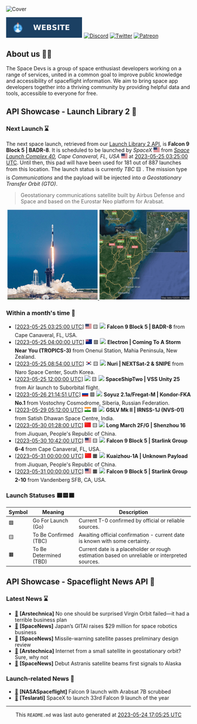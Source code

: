![Cover](https://raw.githubusercontent.com/TheSpaceDevs/Tutorials/main/assets/tsd_cover.png)


[![Website](https://raw.githubusercontent.com/TheSpaceDevs/Tutorials/e36b2c250ce7fcd4a801c1ed6cb1f9f9d031696b/assets/badge_tsd_website.svg)](https://thespacedevs.com/)
[![Discord](https://img.shields.io/badge/Discord-%237289DA.svg?style=for-the-badge&logo=discord&logoColor=white)](https://discord.gg/p7ntkNA)
[![Twitter](https://img.shields.io/badge/Twitter-%231DA1F2.svg?style=for-the-badge&logo=Twitter&logoColor=white)](https://twitter.com/TheSpaceDevs)
[![Patreon](https://img.shields.io/badge/Patreon-F96854?style=for-the-badge&logo=patreon&logoColor=white)](https://www.patreon.com/TheSpaceDevs)

## About us 🧑‍🚀
The Space Devs is a group of space enthusiast developers working on a range of
services, united in a common goal to improve public knowledge and accessibility
of spaceflight information. We aim to bring space app developers together into a
thriving community by providing helpful data and tools, accessible to everyone
for free.

## API Showcase - Launch Library 2 🚀

### Next Launch ⌛
The next space launch, retrieved from our
<a href="https://thespacedevs.com/llapi">Launch Library 2 API</a>, is
**Falcon 9 Block 5 | BADR-8**. It is scheduled to be launched by *SpaceX*
<img width="17" src="https://raw.githubusercontent.com/lipis/flag-icons/main/flags/4x3/us.svg" />
from *<a href="https://en.wikipedia.org/wiki/Cape_Canaveral_Air_Force_Station_Space_Launch_Complex_40">Space Launch Complex 40</a>, Cape Canaveral, FL, USA*
<img width="17" src="https://raw.githubusercontent.com/lipis/flag-icons/main/flags/4x3/us.svg" />
at <a href="https://www.timeanddate.com/worldclock/fixedtime.html?iso=20230525T032500">2023-05-25 03:25:00 UTC</a>.  Until
then, this pad will have been used for 181
out of 887 launches from this location. The launch status is currently
*TBC* 🟨 . The mission type is
*Communications* and the payload will be injected
into *a Geostationary Transfer Orbit
(GTO)*.
<br>
<blockquote>
  Geostationary communications satellite built by Airbus Defense and Space and based on the Eurostar Neo platform for Arabsat.
</blockquote>

<p float="left" align="center">
  <a href="https://en.wikipedia.org/wiki/Falcon_9" >
    <img alt="launch-image" width="49%" src="profile/cache/launch_image.png" />
  </a>
  <a href="https://www.google.com/maps?q=28.56194122,-80.57735736" >
    <img alt="pad-location" width="49%" src="profile/cache/new_pad_image.png"  />
  </a>
</p>

### Within a month's time 📅
- \[<a href="https://www.timeanddate.com/worldclock/fixedtime.html?iso=20230525T032500">2023-05-25 03:25:00 UTC</a>\]  <img width="17" src="https://raw.githubusercontent.com/lipis/flag-icons/main/flags/4x3/us.svg" /> 🟨  <a href="https://www.google.com/calendar/render?action=TEMPLATE&text=Falcon 9 Block 5 | BADR-8&location=Cape Canaveral, FL, USA&dates=20230525T032500Z%2F20230525T053200Z"><img border="0" width="15" src="https://upload.wikimedia.org/wikipedia/commons/a/a5/Google_Calendar_icon_%282020%29.svg"></a> **Falcon 9 Block 5 | BADR-8** from Cape Canaveral, FL, USA.
- \[<a href="https://www.timeanddate.com/worldclock/fixedtime.html?iso=20230525T040000">2023-05-25 04:00:00 UTC</a>\]  <img width="17" src="https://raw.githubusercontent.com/lipis/flag-icons/main/flags/4x3/nz.svg" /> 🟩  <a href="https://www.google.com/calendar/render?action=TEMPLATE&text=Electron | Coming To A Storm Near You (TROPICS-3)&location=Onenui Station, Mahia Peninsula, New Zealand&dates=20230525T040000Z%2F20230525T051000Z"><img border="0" width="15" src="https://upload.wikimedia.org/wikipedia/commons/a/a5/Google_Calendar_icon_%282020%29.svg"></a> **Electron | Coming To A Storm Near You (TROPICS-3)** from Onenui Station, Mahia Peninsula, New Zealand.
- \[<a href="https://www.timeanddate.com/worldclock/fixedtime.html?iso=20230525T085400">2023-05-25 08:54:00 UTC</a>\]  <img width="17" src="https://raw.githubusercontent.com/lipis/flag-icons/main/flags/4x3/kr.svg" /> 🟨  <a href="https://www.google.com/calendar/render?action=TEMPLATE&text=Nuri | NEXTSat-2 &amp; SNIPE&location=Naro Space Center, South Korea&dates=20230525T085400Z%2F20230525T095400Z"><img border="0" width="15" src="https://upload.wikimedia.org/wikipedia/commons/a/a5/Google_Calendar_icon_%282020%29.svg"></a> **Nuri | NEXTSat-2 & SNIPE** from Naro Space Center, South Korea.
- \[<a href="https://www.timeanddate.com/worldclock/fixedtime.html?iso=20230525T120000">2023-05-25 12:00:00 UTC</a>\]  <img width="17" src="https://upload.wikimedia.org/wikipedia/commons/e/ef/International_Flag_of_Planet_Earth.svg" /> 🟨  <a href="https://www.google.com/calendar/render?action=TEMPLATE&text=SpaceShipTwo | VSS Unity 25&location=Air launch to Suborbital flight&dates=20230525T120000Z%2F20230525T220000Z"><img border="0" width="15" src="https://upload.wikimedia.org/wikipedia/commons/a/a5/Google_Calendar_icon_%282020%29.svg"></a> **SpaceShipTwo | VSS Unity 25** from Air launch to Suborbital flight.
- \[<a href="https://www.timeanddate.com/worldclock/fixedtime.html?iso=20230526T211451">2023-05-26 21:14:51 UTC</a>\]  <img width="17" src="https://raw.githubusercontent.com/lipis/flag-icons/main/flags/4x3/ru.svg" /> 🟩  <a href="https://www.google.com/calendar/render?action=TEMPLATE&text=Soyuz 2.1a/Fregat-M | Kondor-FKA No.1&location=Vostochny Cosmodrome, Siberia, Russian Federation&dates=20230526T211451Z%2F20230526T211451Z"><img border="0" width="15" src="https://upload.wikimedia.org/wikipedia/commons/a/a5/Google_Calendar_icon_%282020%29.svg"></a> **Soyuz 2.1a/Fregat-M | Kondor-FKA No.1** from Vostochny Cosmodrome, Siberia, Russian Federation.
- \[<a href="https://www.timeanddate.com/worldclock/fixedtime.html?iso=20230529T051200">2023-05-29 05:12:00 UTC</a>\]  <img width="17" src="https://raw.githubusercontent.com/lipis/flag-icons/main/flags/4x3/in.svg" /> 🟩  <a href="https://www.google.com/calendar/render?action=TEMPLATE&text=GSLV Mk II | IRNSS-1J (NVS-01)&location=Satish Dhawan Space Centre, India&dates=20230529T051200Z%2F20230529T051200Z"><img border="0" width="15" src="https://upload.wikimedia.org/wikipedia/commons/a/a5/Google_Calendar_icon_%282020%29.svg"></a> **GSLV Mk II | IRNSS-1J (NVS-01)** from Satish Dhawan Space Centre, India.
- \[<a href="https://www.timeanddate.com/worldclock/fixedtime.html?iso=20230530T012800">2023-05-30 01:28:00 UTC</a>\]  <img width="17" src="https://raw.githubusercontent.com/lipis/flag-icons/main/flags/4x3/cn.svg" /> 🟨  <a href="https://www.google.com/calendar/render?action=TEMPLATE&text=Long March 2F/G | Shenzhou 16&location=Jiuquan, People&#x27;s Republic of China&dates=20230530T012800Z%2F20230530T012800Z"><img border="0" width="15" src="https://upload.wikimedia.org/wikipedia/commons/a/a5/Google_Calendar_icon_%282020%29.svg"></a> **Long March 2F/G | Shenzhou 16** from Jiuquan, People's Republic of China.
- \[<a href="https://www.timeanddate.com/worldclock/fixedtime.html?iso=20230530T104200">2023-05-30 10:42:00 UTC</a>\]  <img width="17" src="https://raw.githubusercontent.com/lipis/flag-icons/main/flags/4x3/us.svg" /> 🟨  <a href="https://www.google.com/calendar/render?action=TEMPLATE&text=Falcon 9 Block 5 | Starlink Group 6-4&location=Cape Canaveral, FL, USA&dates=20230530T104200Z%2F20230530T104200Z"><img border="0" width="15" src="https://upload.wikimedia.org/wikipedia/commons/a/a5/Google_Calendar_icon_%282020%29.svg"></a> **Falcon 9 Block 5 | Starlink Group 6-4** from Cape Canaveral, FL, USA.
- \[<a href="https://www.timeanddate.com/worldclock/fixedtime.html?iso=20230531T000000">2023-05-31 00:00:00 UTC</a>\]  <img width="17" src="https://raw.githubusercontent.com/lipis/flag-icons/main/flags/4x3/cn.svg" /> 🟧  <a href="https://www.google.com/calendar/render?action=TEMPLATE&text=Kuaizhou-1A | Unknown Payload&location=Jiuquan, People&#x27;s Republic of China&dates=20230531T000000Z%2F20230531T000000Z"><img border="0" width="15" src="https://upload.wikimedia.org/wikipedia/commons/a/a5/Google_Calendar_icon_%282020%29.svg"></a> **Kuaizhou-1A | Unknown Payload** from Jiuquan, People's Republic of China.
- \[<a href="https://www.timeanddate.com/worldclock/fixedtime.html?iso=20230531T000000">2023-05-31 00:00:00 UTC</a>\]  <img width="17" src="https://raw.githubusercontent.com/lipis/flag-icons/main/flags/4x3/us.svg" /> 🟧  <a href="https://www.google.com/calendar/render?action=TEMPLATE&text=Falcon 9 Block 5 | Starlink Group 2-10&location=Vandenberg SFB, CA, USA&dates=20230531T000000Z%2F20230531T000000Z"><img border="0" width="15" src="https://upload.wikimedia.org/wikipedia/commons/a/a5/Google_Calendar_icon_%282020%29.svg"></a> **Falcon 9 Block 5 | Starlink Group 2-10** from Vandenberg SFB, CA, USA.


### Launch Statuses 🟩🟨🟧
<p align="center">
    <table class="tg">
    <thead>
      <tr>
        <th class="tg-0pky">Symbol</th>
        <th class="tg-0pky">Meaning</th>
        <th class="tg-0pky">Description</th>
      </tr>
    </thead>
    <tbody>
      <tr>
        <td class="tg-0pky">🟩</td>
        <td class="tg-0pky">Go For Launch (Go)</td>
        <td class="tg-0pky">Current T-0 confirmed by official or reliable sources.</td>
      </tr>
      <tr>
        <td class="tg-0pky">🟨</td>
        <td class="tg-0pky">To Be Confirmed (TBC)</td>
        <td class="tg-0pky">Awaiting official confirmation - current date is known with some certainty.</td>
      </tr>
      <tr>
        <td class="tg-0pky">🟧</td>
        <td class="tg-0pky">To Be Determined (TBD)</td>
        <td class="tg-0pky">Current date is a placeholder or rough estimation based on unreliable or interpreted sources.</td>
      </tr>
    </tbody>
    </table>
</p>

## API Showcase - Spaceflight News API 📰

### Latest News ⌛
- <a href="https://arstechnica.com/space/2023/05/no-one-should-be-surprised-virgin-orbit-failed-it-had-a-terrible-business-plan/" >🔗</a> **[Arstechnica]** No one should be surprised Virgin Orbit failed—it had a terrible business plan
- <a href="https://spacenews.com/japans-gitai-raises-29-million-for-space-robotics-business/" >🔗</a> **[SpaceNews]** Japan’s GITAI raises $29 million for space robotics business
- <a href="https://spacenews.com/missile-warning-satellite-passes-preliminary-design-review/" >🔗</a> **[SpaceNews]** Missile-warning satellite passes preliminary design review
- <a href="https://arstechnica.com/space/2023/05/internet-from-a-small-satellite-in-geostationary-orbit-sure-why-not/" >🔗</a> **[Arstechnica]** Internet from a small satellite in geostationary orbit? Sure, why not
- <a href="https://spacenews.com/debut-astranis-satellite-beams-first-signals-to-alaska/" >🔗</a> **[SpaceNews]** Debut Astranis satellite beams first signals to Alaska


### Launch-related News 🚀

- <a href="https://www.nasaspaceflight.com/2023/05/arabsat-7b-launch/" >🔗</a> **[NASASpaceflight]** Falcon 9 launch with Arabsat 7B scrubbed
- <a href="https://www.teslarati.com/spacex-33rd-falcon-9-launch-2023/" >🔗</a> **[Teslarati]** SpaceX to launch 33rd Falcon 9 launch of the year


<hr>
  <div align="center">
  This <code>README.md</code> was last auto generated at <a href="https://www.timeanddate.com/worldclock/fixedtime.html?iso=20230524T170525">2023-05-24 17:05:25 UTC</a>
  <br>
  <!-- <a href="https://medium.com/@g.h.garrett" target="_blank">Learn to add space launches to your profile here!</a> -->
</div>